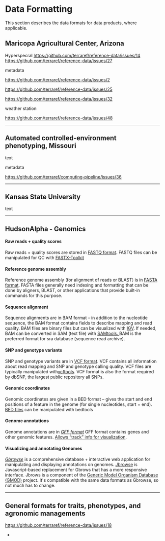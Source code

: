 # Data Formatting

This section describes the data formats for data products, where applicable.



## Maricopa Agricultural Center, Arizona

Hyperspecral
[https:\/\/github.com\/terraref\/reference-data\/issues\/14](https://github.com/terraref/reference-data/issues/14)
[https:\/\/github.com\/terraref\/reference-data\/issues\/27](https://github.com/terraref/reference-data/issues/27)

metadata

[https:\/\/github.com\/terraref\/reference-data\/issues\/2](https://github.com/terraref/reference-data/issues/2)

[https:\/\/github.com\/terraref\/reference-data\/issues\/25](https://github.com/terraref/reference-data/issues/25)

[https:\/\/github.com\/terraref\/reference-data\/issues\/32](https://github.com/terraref/reference-data/issues/32)

weather station

[https:\/\/github.com\/terraref\/reference-data\/issues\/48](https://github.com/terraref/reference-data/issues/48)

---

## Automated controlled-environment phenotyping, Missouri

text

metadata

[https:\/\/github.com\/terraref\/computing-pipeline\/issues\/36](https://github.com/terraref/computing-pipeline/issues/36)

---

## Kansas State University

text

---

## HudsonAlpha - Genomics

#### **Raw reads + quality scores**

Raw reads + quality scores are stored in [FASTQ format](http://maq.sourceforge.net/fastq.shtml). FASTQ files can be manipulated for QC with [FASTX-Toolkit](http://hannonlab.cshl.edu/fastx_toolkit/)

#### **Reference genome assembly**

Reference genome assembly \(for alignment of reads or BLAST\) is in [FASTA format](https://en.wikipedia.org/wiki/FASTA_format). FASTA files generally need indexing and formatting that can be done by aligners, BLAST, or other applications that provide built-in commands for this purpose.

#### **Sequence alignment**

Sequence alignments are in BAM format – in addition to the nucleotide sequence, the BAM format contains fields to describe mapping and read quality. BAM files are binary files but can be visualized with [IGV](http://www.broadinstitute.org/igv/). If needed, BAM can be converted in SAM \(text file\) with [SAMtools. ](http://samtools.sourceforge.net/)BAM is the preferred format for sra database \(sequence read archive\).

#### SNP and genotype variants

SNP and genotype variants are in [VCF format](http://www.1000genomes.org/wiki/Analysis/Variant%20Call%20Format/vcf-variant-call-format-version-40). VCF contains all information about read mapping and SNP and genotype calling quality. VCF files are typically manipulated with[vcftools](https://vcftools.github.io/index.html). VCF format is also the format required by dbSNP, the largest public repository all SNPs.

#### Genomic coordinates

Genomic coordinates are given in a BED format – gives the start and end positions of a feature in the genome \(for single nucleotides, start = end\). [BED files](http://www.ensembl.org/info/website/upload/bed.html) can be manipulated with bedtools

#### Genome annotations

Genome annotations are in _[GFF format](http://useast.ensembl.org/info/website/upload/gff.html)_ GFF format contains genes and other genomic features. [Allows “track” info for visualization](http://useast.ensembl.org/info/website/upload/gff.html).

#### Visualizing and annotating Genomes

_[Gbrowse](http://gmod.org/wiki/GBrowse)_ is a comprehensive database + interactive web application for manipulating and displaying annotations on genomes. [Jbrowse](http://jbrowse.org/) is Javascript-based replacement for Gbrows that has a more responsive interface. Jbrows is a component of the [Generic Model Organism Database \(GMOD\)](http://gmod.org/wiki/Main_Page) project. It's compatible with the same data formats as Gbrowse, so not much has to change.

---

## General formats for traits, phenotypes, and agronomic managements

[https:\/\/github.com\/terraref\/reference-data\/issues\/18](https://github.com/terraref/reference-data/issues/18)

-

